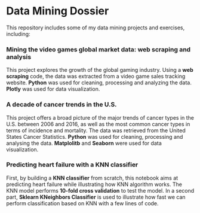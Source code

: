 # Data Mining Dossier

This repository includes some of my data mining projects and exercises, including:

### Mining the video games global market data: web scraping and analysis
This project explores the growth of the global gaming industry. Using a **web scraping** code, the data was extracted from a video game sales tracking website.
**Python** was used for cleaning, processing and analyzing the data. **Plotly** was used for data visualization.

### A decade of cancer trends in the U.S.
This project offers a broad picture of the major trends of cancer types in the U.S. between 2006 and 2016, as well as the most common cancer types in terms of incidence and mortality. 
The data was retrieved from the United States Cancer Statistics. **Python** was used for cleaning, processing and analysing the data. **Matplolitb** and **Seaborn** were used for data visualization.

### Predicting heart failure with a KNN classifier
First, by building a **KNN classifier** from scratch, this notebook aims at predicting heart failure while illustrating how KNN algorithm works. The KNN model performs **10-fold cross validation** to test the model. In a second part, **Sklearn KNeighbors Classifier** is used to illustrate how fast we can perform classification based on KNN with a few lines of code. 
